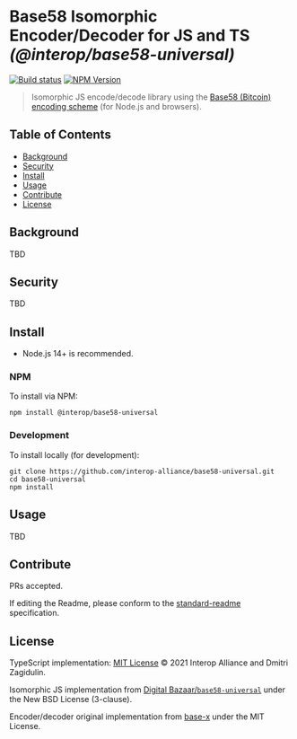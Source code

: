 # Base58 Isomorphic Encoder/Decoder for JS and TS _(@interop/base58-universal)_

[![Build status](https://img.shields.io/github/workflow/status/interop-alliance/base58-universal/Node.js%20CI)](https://github.com/interop-alliance/base58-universal/actions?query=workflow%3A%22Node.js+CI%22)
[![NPM Version](https://img.shields.io/npm/v/@interop/base58-universal.svg)](https://npm.im/@interop/base58-universal)

> Isomorphic JS encode/decode library using the [Base58 (Bitcoin) encoding scheme](https://github.com/digitalbazaar/base58-spec) (for Node.js and browsers).

## Table of Contents

- [Background](#background)
- [Security](#security)
- [Install](#install)
- [Usage](#usage)
- [Contribute](#contribute)
- [License](#license)

## Background

TBD

## Security

TBD

## Install

- Node.js 14+ is recommended.

### NPM

To install via NPM:

```
npm install @interop/base58-universal
```

### Development

To install locally (for development):

```
git clone https://github.com/interop-alliance/base58-universal.git
cd base58-universal
npm install
```

## Usage

TBD

## Contribute

PRs accepted.

If editing the Readme, please conform to the
[standard-readme](https://github.com/RichardLitt/standard-readme) specification.

## License

TypeScript implementation: [MIT License](LICENSE.md) © 2021 Interop Alliance and Dmitri Zagidulin.

Isomorphic JS implementation from [Digital Bazaar/`base58-universal`](https://github.com/digitalbazaar/base58-universal) 
under the New BSD License (3-clause).

Encoder/decoder original implementation from
[base-x](https://github.com/cryptocoinjs/base-x) under the MIT License.
